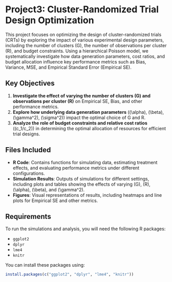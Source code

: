 # Project3: Cluster-Randomized Trial Design Optimization

This project focuses on optimizing the design of cluster-randomized trials (CRTs) by exploring the impact of various experimental design parameters, including the number of clusters (G), the number of observations per cluster (R), and budget constraints. Using a hierarchical Poisson model, we systematically investigate how data generation parameters, cost ratios, and budget allocation influence key performance metrics such as Bias, Variance, MSE, and Empirical Standard Error (Empirical SE).

## Key Objectives
1. **Investigate the effect of varying the number of clusters (G) and observations per cluster (R)** on Empirical SE, Bias, and other performance metrics.
2. **Explore how underlying data generation parameters** (\(\alpha\), \(\beta\), \(\gamma^2\), \(\sigma^2\)) impact the optimal choice of G and R.
3. **Analyze the role of budget constraints and relative cost ratios** (\(c_1/c_2\)) in determining the optimal allocation of resources for efficient trial designs.

## Files Included
- **R Code**: Contains functions for simulating data, estimating treatment effects, and evaluating performance metrics under different configurations.
- **Simulation Results**: Outputs of simulations for different settings, including plots and tables showing the effects of varying \(G\), \(R\), \(\alpha\), \(\beta\), and \(\gamma^2\).
- **Figures**: Visual representations of results, including heatmaps and line plots for Empirical SE and other metrics.

## Requirements
To run the simulations and analysis, you will need the following R packages:
- `ggplot2`
- `dplyr`
- `lme4`
- `knitr`

You can install these packages using:
```r
install.packages(c("ggplot2", "dplyr", "lme4", "knitr"))
